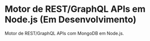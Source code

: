 # Motor de REST/GraphQL APIs em Node.js (Em Desenvolvimento)

Motor de REST/GraphQL APIs com MongoDB em Node.js.  

